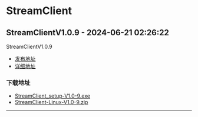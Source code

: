 # StreamClient
## StreamClientV1.0.9 - 2024-06-21 02:26:22
StreamClientV1.0.9
*  [发布地址](https://github.com/jadehh/StreamClient/releases/tag/V1.0.9)
*  [详细地址](https://github.com/jadehh/jadehh_file/releases/tag/StreamClientV1.0.9)
### 下载地址
* [StreamClient_setup-V1.0-9.exe](https://gh.ddlc.top/https://github.com/jadehh/jadehh_file/releases/download/StreamClientV1.0.9/StreamClient_setup-V1.0-9.exe)
* [StreamClient-Linux-V1.0-9.zip](https://gh.ddlc.top/https://github.com/jadehh/jadehh_file/releases/download/StreamClientV1.0.9/StreamClient-Linux-V1.0-9.zip)
----
